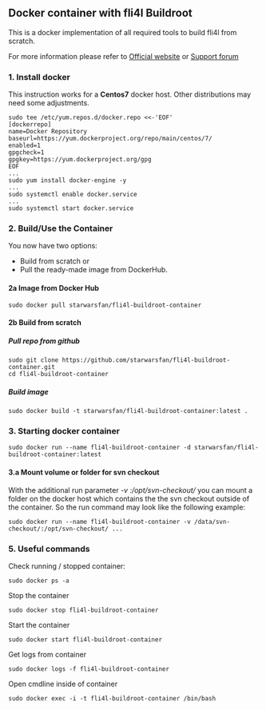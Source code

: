 ## Docker container with fli4l Buildroot
 
 This is a docker implementation of all required tools to build fli4l from scratch.

 For more information please refer to [Official website](http://www.fli4l.de/) or [Support forum](https://forum.nettworks.org)

### 1. Install docker

 This instruction works for a <b>Centos7</b> docker host. Other distributions may need some adjustments.

```shell
sudo tee /etc/yum.repos.d/docker.repo <<-'EOF'
[dockerrepo]
name=Docker Repository
baseurl=https://yum.dockerproject.org/repo/main/centos/7/
enabled=1
gpgcheck=1
gpgkey=https://yum.dockerproject.org/gpg
EOF
...
sudo yum install docker-engine -y
...
sudo systemctl enable docker.service
...
sudo systemctl start docker.service
```

### 2. Build/Use the Container

You now have two options: 
- Build from scratch or 
- Pull the ready-made image from DockerHub. 

#### 2a Image from Docker Hub

```shell
sudo docker pull starwarsfan/fli4l-buildroot-container
```

#### 2b Build from scratch

##### Pull repo from github

```shell
sudo git clone https://github.com/starwarsfan/fli4l-buildroot-container.git
cd fli4l-buildroot-container
```

##### Build image

```shell
sudo docker build -t starwarsfan/fli4l-buildroot-container:latest .
```

### 3. Starting docker container

```shell
sudo docker run --name fli4l-buildroot-container -d starwarsfan/fli4l-buildroot-container:latest
```

#### 3.a Mount volume or folder for svn checkout

With the additional run parameter _-v <host-folder>:/opt/svn-checkout/_ you can mount a folder on the docker 
host which contains the the svn checkout outside of the container. So the run command may look like the following example:

```shell
sudo docker run --name fli4l-buildroot-container -v /data/svn-checkout/:/opt/svn-checkout/ ...
```

### 5. Useful commands

Check running / stopped container:

```shell
sudo docker ps -a
```

Stop the container

```shell
sudo docker stop fli4l-buildroot-container
```

Start the container

```shell
sudo docker start fli4l-buildroot-container
```

Get logs from container

```shell
sudo docker logs -f fli4l-buildroot-container
```

Open cmdline inside of container

```shell
sudo docker exec -i -t fli4l-buildroot-container /bin/bash
```
